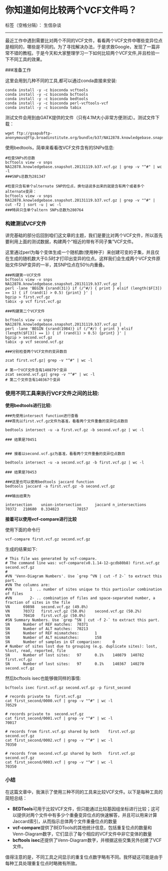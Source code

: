 # 你知道如何比较两个VCF文件吗？

标签（空格分隔）： 生信杂谈

---

最近工作中遇到需要比对两个不同的VCF文件，看看两个VCF文件中哪些变异位点是相同的，哪些是不同的。为了寻找解决办法，于是求救Google，发现了一篇非常不错的教程。于是今天和大家整理学习一下如何比较两个VCF文件,并且检验一下不同工具的效果。

###准备工作

这里会用到几种不同的工具,都可以通过conda直接来安装:

```
conda install -y -c bioconda vcftools
conda install -y -c bioconda bcftools
conda install -y -c bioconda bedtools
conda install -y -c bioconda perl-vcftools-vcf
conda install -y -c bioconda tabix
```

测试文件会用到由GATK提供的文件（只有4.1M大小非常方便测试）。测试文件下载：

```
wget ftp://gsapubftp-anonymous@ftp.broadinstitute.org/bundle/b37/NA12878.knowledgebase.snapshot.20131119.b37.vcf.gz
```
使用bedtools，简单来看看改VCF文件含有的SNPs信息:

```
#检查SNPs的总数
bcftools view -v snps NA12878.knowledgebase.snapshot.20131119.b37.vcf.gz | grep -v "^#" | wc -l
###SNPs总数为281347

#检查只含有单个alternate SNP的位点，换句话说多出来的就是含有两个或者多个alternate变异：
bcftools view -v snps NA12878.knowledgebase.snapshot.20131119.b37.vcf.gz | grep -v "^#" | cut -f2 | sort -u | wc -l
###特异只含单个altern SNPs总数为280764

```
### 构建测试VCF文件

讲完基础的部分后回到咱们这文章的主题，我们是要比对两个VCF文件，所以首先要利用上面的测试数据，构建两个“相近的带有不同子集”VCF文件。

这里通过perl为每个变体生成一个随机数(使用种子）来创建可变的子集，并且仅在生成的随机数大于0.5时才打印出变异的位点。这样我们会生成两个VCF文件原始文件SNP变异的一半，其SNP位点在50％内重叠。

```
###构建第一VCF文件
bcftools view -v snps NA12878.knowledgebase.snapshot.20131119.b37.vcf.gz |
perl -lane 'BEGIN {srand(31)} if (/^#/) { print } elsif (length($F[3]) == 1) { if (rand(1) > 0.5) {print} }' |
bgzip > first.vcf.gz
tabix -p vcf first.vcf.gz

###构建第二个VCF文件

bcftools view -v snps NA12878.knowledgebase.snapshot.20131119.b37.vcf.gz |
perl -lane 'BEGIN {srand(1984)} if (/^#/) { print } elsif (length($F[3]) == 1) { if (rand(1) > 0.5) {print} }' |
bgzip > second.vcf.gz
tabix -p vcf second.vcf.gz

###分别检查两个VCF文件的变异数目

zcat first.vcf.gz| grep -v "^#" | wc -l

# 第一个VCF文件含有140879个变异
zcat second.vcf.gz| grep -v "^#" | wc -l
# 第二个文件含有140367个变异

```

### 使用不同工具来执行VCF文件之间的比较:

**使用bedtools进行比较:**

```
###先使用intersect function进行查看
###首先以first.vcf.gz文件为基准，看看两个文件重叠的变异位点数目

bedtools intersect -u -a first.vcf.gz -b second.vcf.gz | wc -l

### 结果是70451


### 接着以second.vcf.gz为基准，看看两个文件重叠的变异位点数目

bedtools intersect -u -a second.vcf.gz -b first.vcf.gz | wc -l

### 结果是70453

###这里也可以使用bedtools jaccard function
bedtools jaccard -a first.vcf.gz -b second.vcf.gz

###输出结果为

intersection    union-intersection      jaccard n_intersections
70372   210680  0.334023        70157

```

**接着可以使用vcf-compare进行比较**

使用下面的命令行
```
vcf-compare first.vcf.gz second.vcf.gz
```
生成的结果如下:
```
# This file was generated by vcf-compare.
# The command line was: vcf-compare(v0.1.14-12-gcdb80b8) first.vcf.gz second.vcf.gz
#
#VN 'Venn-Diagram Numbers'. Use `grep ^VN | cut -f 2-` to extract this part.
#VN The columns are:
#VN        1  .. number of sites unique to this particular combination of files
#VN        2- .. combination of files and space-separated number, a fraction of sites in the file
VN      69898   second.vcf.gz (49.8%)
VN      70372   first.vcf.gz (50.0%)    second.vcf.gz (50.2%)
VN      70410   first.vcf.gz (50.0%)
#SN Summary Numbers. Use `grep ^SN | cut -f 2-` to extract this part.
SN      Number of REF matches:  70371
SN      Number of ALT matches:  70213
SN      Number of REF mismatches:       1
SN      Number of ALT mismatches:       158
SN      Number of samples in GT comparison:     0
# Number of sites lost due to grouping (e.g. duplicate sites): lost, %lost, read, reported, file
SN      Number of lost sites:   97      0.1%    140879  140782  first.vcf.gz
SN      Number of lost sites:   97      0.1%    140367  140270  second.vcf.gz
```

然后bcftools isec也能够做同样的事情:

```
bcftools isec first.vcf.gz second.vcf.gz -p first_second
 
# records private to  first.vcf.gz
cat first_second/0000.vcf | grep -v "^#" | wc -l
70529
 
# records private to  second.vcf.gz
cat first_second/0001.vcf | grep -v "^#" | wc -l
70017
 
# records from first.vcf.gz shared by both    first.vcf.gz second.vcf.gz
cat first_second/0002.vcf | grep -v "^#" | wc -l
70350
 
# records from second.vcf.gz shared by both   first.vcf.gz second.vcf.gz
cat first_second/0003.vcf | grep -v "^#" | wc -l
70350
```


### 小结

在这篇文章中，我演示了使用三种不同的工具来比较VCF文件。以下是每种工具的简短总结：

* **BEDTools**可用于比较VCF文件，但只能通过比较基因组坐标进行比较；这可以提供对两个文件中有多少个重叠变异位点的快速解答，并且可以用来计算Jaccard索引，从而指示总体两个文件重叠位点的数量
* **vcf-compare**提供了BEDTools的其他统计信息，包括重复位点的数量和Venn-Diagram数字，它们显示了每个相应的VCF文件中非它变体的数量
* **bcftools isec**还提供了Venn-Diagram数字，并根据这些交集另外创建了VCF文件。

值得注意的是，不同工具之间显示的重复位点数字略有不同。我怀疑这可能是由于每种工具处理重复位点时略微有所致。